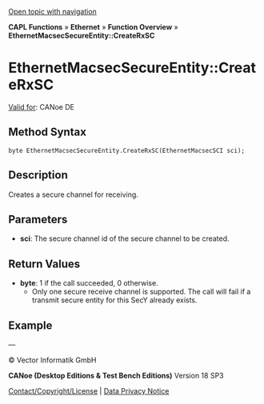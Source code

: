 [Open topic with navigation](../../../../../CANoeDEFamily.htm#Topics/CAPLFunctions/IP/Methods/CAPLfunctionCreateRxSC.md)

**CAPL Functions** » **Ethernet** » **Function Overview** » **EthernetMacsecSecureEntity::CreateRxSC**

# EthernetMacsecSecureEntity::CreateRxSC

[Valid for](../../../Shared/FeatureAvailability.md):  CANoe DE

## Method Syntax

```plaintext
byte EthernetMacsecSecureEntity.CreateRxSC(EthernetMacsecSCI sci);
```

## Description

Creates a secure channel for receiving.

## Parameters

- **sci**: The secure channel id of the secure channel to be created.

## Return Values

- **byte**: 1 if the call succeeded, 0 otherwise.
  - Only one secure receive channel is supported. The call will fail if a transmit secure entity for this SecY already exists.

## Example

—

© Vector Informatik GmbH

**CANoe (Desktop Editions & Test Bench Editions)** Version 18 SP3

[Contact/Copyright/License](../../../Shared/ContactCopyrightLicense.md) | [Data Privacy Notice](https://www.vector.com/int/en/company/get-info/privacy-policy/)
